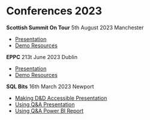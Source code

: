 # Conferences 2023

**Scottish Summit On Tour** 5th August 2023 Manchester

- [Presentation](./2023-08-05%20Scottish%20Summit%20On%20Tour/Scottish%20Summit%202023%20-%20Power%20Automate%20and%20Power%20BI%20doing%20what%20they%20do%20best.pdf)
- [Demo Resources](../DemoData/Strava%20Demo/)

**EPPC** 213t June 2023 Dublin

- [Presentation](./2023-06-21%20EPPC/TH30_Power%20Automate%20and%20Power%20BI%20Doing%20what%20they%20do%20best_LauraGB.pdf)
- [Demo Resources](../DemoData/Strava%20Demo/)

**SQL Bits** 16th March 2023 Newport

- [Making D&D Accessible Presentation](./2023-03-16%20SQLBits/SQL%20Bits%202023-Dnd%20Accessibility.pptx)
- [Using Q&A Presentation](./2023-03-16%20SQLBits/SQL%20Bits%202023-QnA.pptx)
- [Using Q&A Power BI Report](./2023-03-16%20SQLBits/Weather.pbix)
